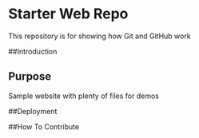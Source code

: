 # Starter Web Repo

This repository is for showing how Git and GitHub work

##Introduction

## Purpose

Sample website with plenty of files for demos

##Deployment


##How To Contribute

